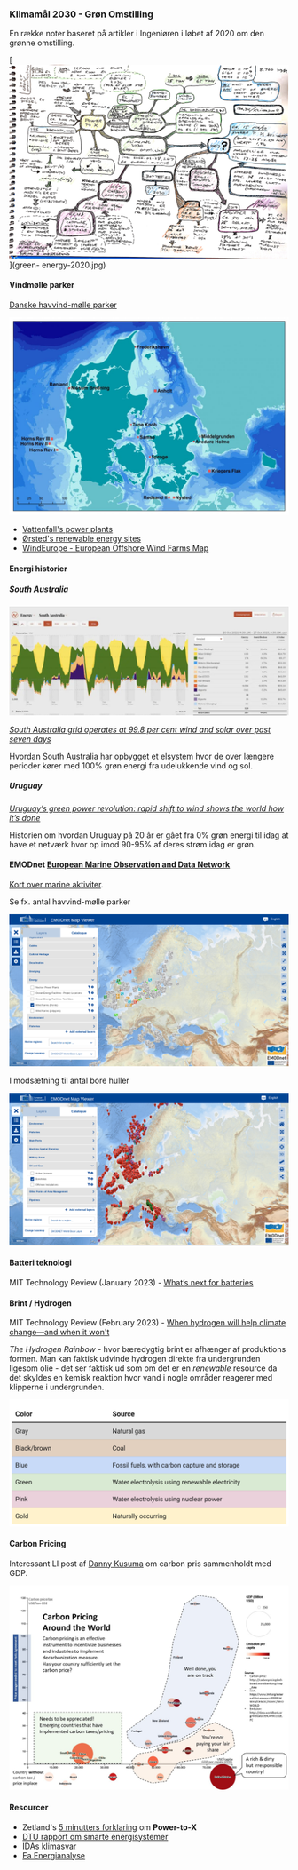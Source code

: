 ### Klimamål 2030 - Grøn Omstilling

En række noter baseret på artikler i Ingeniøren i løbet af 2020 om den grønne omstilling.

[![Klimamål 2030 - Grøn Omstilling](green-energy-2020.jpg "Klimamål 2030 - Grøn Omstilling")](green-
energy-2020.jpg)

#### Vindmølle parker

[Danske havvind-mølle parker](https://ens.dk/ansvarsomraader/vindmoeller-paa-hav/ansoegte-og-etablerede-havvindmoelleparker)

[![Danske havvind-mølle parker - 2022](havvind-202206.jpg "Danske havvind-mølle parker - 2022")](havvind-202206.jpg)

* [Vattenfall's power plants](https://powerplants.vattenfall.com/)
* [Ørsted's renewable energy sites](https://orsted.com/en/what-we-do/renewable-energy-solutions)
* [WindEurope - European Offshore Wind Farms Map](https://windeurope.org/intelligence-platform/product/european-offshore-wind-farms-map-public/)

#### Energi historier

##### South Australia

[![South Australia - 2023](south-australia.webp "South Australia - 2023")](south-australia.webp)

*[South Australia grid operates at 99.8 per cent wind and solar over past seven days](https://reneweconomy-com-au.cdn.ampproject.org/c/s/reneweconomy.com.au/south-australia-grid-operates-at-99-8-per-cent-wind-and-solar-over-past-seven-days/amp/)*

Hvordan South Australia har opbygget et elsystem hvor de over længere perioder kører med 100% grøn energi fra udelukkende vind og sol.

##### Uruguay

*[Uruguay’s green power revolution: rapid shift to wind shows the world how it’s done](https://www.theguardian.com/global-development/2023/dec/27/uruguays-green-power-revolution-rapid-shift-to-wind-shows-the-world-how-its-done)*

Historien om hvordan Uruguay på 20 år er gået fra 0% grøn energi til idag at have et netværk hvor op imod 90-95% af deres strøm idag er grøn.

#### EMODnet [European Marine Observation and Data Network](https://emodnet.ec.europa.eu/en)

[Kort over marine aktiviter](https://emodnet.ec.europa.eu/geoviewer/#!/).

Se fx. antal havvind-mølle parker

[![Human Activities -> Energy -> Wind Farms](europe-windfarms.png "Human Activities -> Energy -> Wind Farms")](europe-windfarms.png)

I modsætning til antal bore huller

[![Human Activities -> Oil and Gas -> Boreholes](europe-boreholes.png "Human Activities -> Oil and Gas -> Boreholes")](europe-boreholes.png)

#### Batteri teknologi

MIT Technology Review (January 2023) - [What’s next for batteries](https://www.technologyreview.com/2023/01/04/1066141/whats-next-for-batteries/)

#### Brint / Hydrogen

MIT Technology Review (February 2023) - [When hydrogen will help climate change—and when it won't](https://www.technologyreview.com/2023/02/23/1069086/when-hydrogen-will-help-climate-change-and-when-it-wont/)

*The Hydrogen Rainbow* - hvor bæredygtig brint er afhænger af produktions formen. Man kan faktisk udvinde hydrogen direkte fra undergrunden ligesom olie - det ser faktisk ud som om det er en *renewable* resource da det skyldes en kemisk reaktion hvor vand i nogle områder reagerer med klipperne i undergrunden.

![The Hydrogen Rainbow](hydrogen-rainbow.png "The Hydrogen Rainbow")

#### Carbon Pricing

Interessant LI post af [Danny Kusuma](https://www.linkedin.com/posts/danny-kusuma_carbonemissions-carbonpricing-renewableenergy-activity-7106096256334143488-HxZW) om carbon pris sammenholdt med GDP.

[![Carbon Pricing around the World](carbon-price.jpg "Carbon Pricing around the World")](carbon-price.jpg)

#### Resourcer

* Zetland's [5 minutters forklaring](https://youtu.be/BUn00A3vgSQ) om **Power-to-X**
* [DTU rapport om smarte energisystemer](https://features.dtu.dk/smarte-energisystemer/)
* [IDAs klimasvar](https://ida.dk/klimasvar)
* [Ea Energianalyse](https://www.ea-energianalyse.dk)
